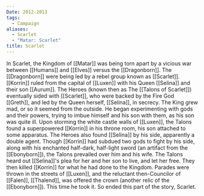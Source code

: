 ```yaml
---
Date: 2012-2013
tags:
  - Campaign
aliases:
  - Scarlet
  - "Matar: Scarlet"
title: Scarlet
---
```

In Scarlet, the Kingdom of [[Matar]] was being torn apart by a vicious war between [[Humans]] and [[Elves]] versus the [[Dragonborn]]. The [[Dragonborn]] were being led by a rebel group known as [[Scarlet]]. [[Korrin]] ruled from the capital of [[Luxen]] with his Queen [[Selina]] and their son [[Aurum]]. The Heroes (known then as The [[Talons of Scarlet]]) eventually sided with [[Scarlet]], who were backed by the Fire God [[Greth]], and led by the Queen herself, [[Selina]], in secrecy. The King grew mad, or so it seemed from the outside. He began experimenting with gods and their powers, trying to imbue himself and his son with them, as his son was quite ill. Upon storming the white castle walls of [[Luxen]], the Talons found a superpowered [[Korrin]] in his throne room, his son attached to some apparatus. The Heroes also found [[Selina]] by his side, apparently a double agent. Though [[Korrin]] had subdued two gods to fight by his side, along with his enchanted half-dark, half-light sword (an artifact from the [[Ebonyborn]]), the Talons prevailed over him and his wife. The Talons heard out [[Selina]]'s plea for her and her son to live, and let her free. They then killed [[Korrin]] for what he had done to the Kingdom. Parades were thrown in the streets of [[Luxen]], and the reluctant then-Councilor of [[Falen]], [[Thalend]], was offered the crown (another relic of the [[Ebonyborn]]). This time he took it. So ended this part of the story, Scarlet.